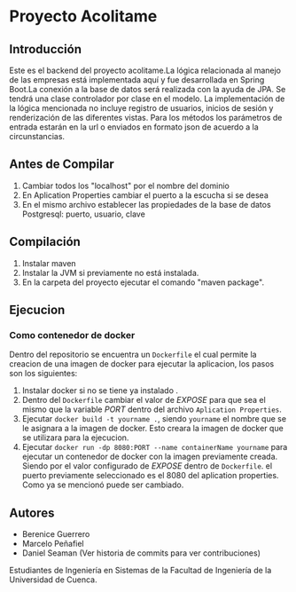 # Proyecto Acolitame
## Introducción
Este es el backend del proyecto acolitame.La lógica relacionada al manejo de las empresas está implementada aquí y fue desarrollada en Spring Boot.La conexión a la base de datos será realizada con la ayuda de JPA. Se tendrá una clase controlador por clase en el modelo. La implementación de la lógica mencionada no incluye registro de usuarios, inicios de sesión y renderización de las diferentes vistas.
Para los métodos los parámetros de entrada estarán en la url o enviados en formato json de acuerdo a la circunstancias.

## Antes de Compilar
1. Cambiar todos los "localhost" por el nombre del dominio
2. En Aplication Properties cambiar el puerto a la escucha si se desea
3. En el mismo archivo establecer las propiedades de la base de datos Postgresql: puerto, usuario, clave
## Compilación
1. Instalar maven
2. Instalar la JVM si previamente no está instalada.
2. En la carpeta del proyecto ejecutar el comando "maven package".
## Ejecucion
### Como contenedor de docker

Dentro del repositorio se encuentra un `Dockerfile` el cual permite la creacion de una imagen de docker para ejecutar la aplicacion, los pasos son los siguientes:

1. Instalar docker si no se tiene ya instalado .
2. Dentro del `Dockerfile` cambiar el valor de *EXPOSE* para que sea el mismo que la variable *PORT* dentro del archivo `Aplication Properties`.
3. Ejecutar `docker build -t yourname .`, siendo `yourname` el nombre que se le asignara a la imagen de docker. Esto creara la imagen de docker que se utilizara para la ejecucion.
4. Ejecutar `docker run -dp 8080:PORT --name containerName yourname` para ejecutar un contenedor de docker con la imagen previamente creada. Siendo por el valor configurado de *EXPOSE* dentro de `Dockerfile`. el puerto previamente seleccionado es el 8080 del aplication properties. Como ya se mencionó puede ser cambiado.
## Autores

- Berenice Guerrero
- Marcelo Peñafiel
- Daniel Seaman (Ver historia de commits para ver contribuciones)

Estudiantes de Ingeniería en Sistemas de la Facultad de Ingeniería de la Universidad de Cuenca.

